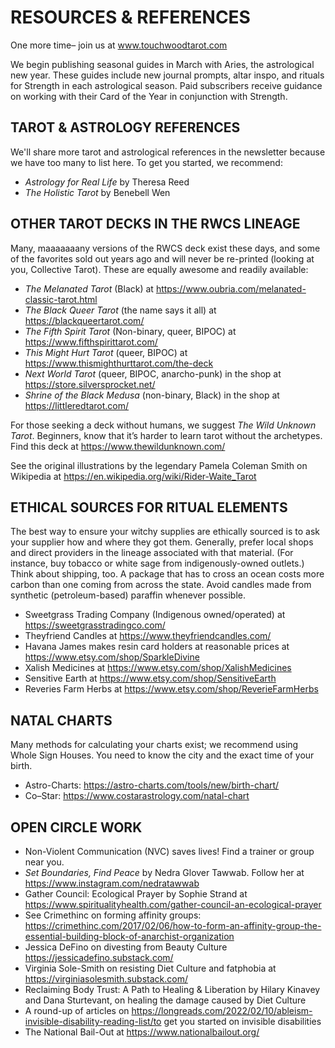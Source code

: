 # RESOURCES & REFERENCES

One more time– join us at www.touchwoodtarot.com

We begin publishing seasonal guides in March with Aries, the astrological new year. These guides include new journal prompts, altar inspo, and rituals for Strength in each astrological season. Paid subscribers receive guidance on working with their Card of the Year in conjunction with Strength.

## TAROT & ASTROLOGY REFERENCES

We'll share more tarot and astrological references in the newsletter because we have too many to list here. To get you started, we recommend:

* *Astrology for Real Life* by Theresa Reed
* *The Holistic Tarot* by Benebell Wen

## OTHER TAROT DECKS IN THE RWCS LINEAGE

Many, maaaaaaany versions of the RWCS deck exist these days, and some of the favorites sold out years ago and will never be re-printed (looking at you, Collective Tarot). These are equally awesome and readily available:

* *The Melanated Tarot* (Black) at https://www.oubria.com/melanated-classic-tarot.html
* *The Black Queer Tarot* (the name says it all) at https://blackqueertarot.com/
* *The Fifth Spirit Tarot* (Non-binary, queer, BIPOC) at https://www.fifthspirittarot.com/
* *This Might Hurt Tarot* (queer, BIPOC) at https://www.thismighthurttarot.com/the-deck
* *Next World Tarot* (queer, BIPOC, anarcho-punk) in the shop at https://store.silversprocket.net/
* *Shrine of the Black Medusa* (non-binary, Black) in the shop at https://littleredtarot.com/

For those seeking a deck without humans, we suggest *The Wild Unknown Tarot*. Beginners, know that it’s harder to learn tarot without the archetypes. Find this deck at https://www.thewildunknown.com/

See the original illustrations by the legendary Pamela Coleman Smith on Wikipedia at https://en.wikipedia.org/wiki/Rider-Waite_Tarot

## ETHICAL SOURCES FOR RITUAL ELEMENTS

The best way to ensure your witchy supplies are ethically sourced is to ask your supplier how and where they got them. Generally, prefer local shops and direct providers in the lineage associated with that material. (For instance, buy tobacco or white sage from indigenously-owned outlets.) Think about shipping, too. A package that has to cross an ocean costs more carbon than one coming from across the state. Avoid candles made from synthetic (petroleum-based) paraffin whenever possible.

* Sweetgrass Trading Company (Indigenous owned/operated) at https://sweetgrasstradingco.com/
* Theyfriend Candles at https://www.theyfriendcandles.com/
* Havana James makes resin card holders at reasonable prices at https://www.etsy.com/shop/SparkleDivine
* Xalish Medicines at https://www.etsy.com/shop/XalishMedicines
* Sensitive Earth at https://www.etsy.com/shop/SensitiveEarth
* Reveries Farm Herbs at https://www.etsy.com/shop/ReverieFarmHerbs

## NATAL CHARTS

Many methods for calculating your charts exist; we recommend using Whole Sign Houses. You need to know the city and the exact time of your birth.

* Astro-Charts: https://astro-charts.com/tools/new/birth-chart/
* Co–Star: https://www.costarastrology.com/natal-chart

## OPEN CIRCLE WORK

* Non-Violent Communication (NVC) saves lives! Find a trainer or group near you.
* *Set Boundaries, Find Peace* by Nedra Glover Tawwab. Follow her at https://www.instagram.com/nedratawwab
* Gather Council: Ecological Prayer by Sophie Strand at https://www.spiritualityhealth.com/gather-council-an-ecological-prayer
* See Crimethinc on forming affinity groups: https://crimethinc.com/2017/02/06/how-to-form-an-affinity-group-the-essential-building-block-of-anarchist-organization
* Jessica DeFino on divesting from Beauty Culture https://jessicadefino.substack.com/
* Virginia Sole-Smith on resisting Diet Culture and fatphobia at https://virginiasolesmith.substack.com/
* Reclaiming Body Trust: A Path to Healing & Liberation by Hilary Kinavey and Dana Sturtevant, on healing the damage caused by Diet Culture
* A round-up of articles on https://longreads.com/2022/02/10/ableism-invisible-disability-reading-list/to get you started on invisible disabilities
* The National Bail-Out at https://www.nationalbailout.org/
